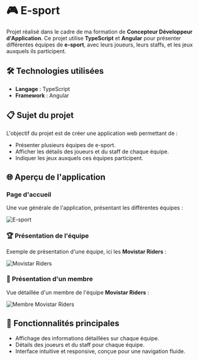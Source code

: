 # 🎮 E-sport

Projet réalisé dans le cadre de ma formation de **Concepteur Développeur d'Application**. Ce projet utilise **TypeScript** et **Angular** pour présenter différentes équipes de **e-sport**, avec leurs joueurs, leurs staffs, et les jeux auxquels ils participent.

## 🛠️ Technologies utilisées

- **Langage** : TypeScript
- **Framework** : Angular

## 📋 Sujet du projet

L'objectif du projet est de créer une application web permettant de :

- Présenter plusieurs équipes de e-sport.
- Afficher les détails des joueurs et du staff de chaque équipe.
- Indiquer les jeux auxquels ces équipes participent.

## 🌐 Aperçu de l'application

### Page d'accueil

Une vue générale de l'application, présentant les différentes équipes :

![E-sport](https://github.com/JonathanG-coder/E-sport/assets/159537523/39bf0d82-59dc-4773-a26d-18b8b7ee02ca)

### 🏆 Présentation de l'équipe

Exemple de présentation d'une équipe, ici les **Movistar Riders** :

![Movistar Riders](https://github.com/JonathanG-coder/E-sport/assets/159537523/e4ae5f39-e114-4311-aea1-39fcd2b3c2b9)

### 👤 Présentation d'un membre

Vue détaillée d'un membre de l'équipe **Movistar Riders** :

![Membre Movistar Riders](https://github.com/JonathanG-coder/E-sport/assets/159537523/c763ed89-34f5-4cff-bc6e-e49a788d33bb)

## 🚀 Fonctionnalités principales

- Affichage des informations détaillées sur chaque équipe.
- Détails des joueurs et du staff pour chaque équipe.
- Interface intuitive et responsive, conçue pour une navigation fluide.
